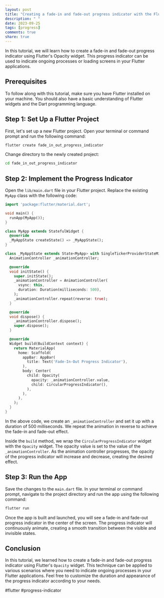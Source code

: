```yaml
---
layout: post
title: "Creating a fade-in and fade-out progress indicator with the Flutter Opacity widget"
description: " "
date: 2023-09-25
tags: [progress]
comments: true
share: true
---
```


In this tutorial, we will learn how to create a fade-in and fade-out progress indicator using Flutter's Opacity widget. This progress indicator can be used to indicate ongoing processes or loading screens in your Flutter applications.

## Prerequisites
To follow along with this tutorial, make sure you have Flutter installed on your machine. You should also have a basic understanding of Flutter widgets and the Dart programming language.

## Step 1: Set Up a Flutter Project
First, let's set up a new Flutter project. Open your terminal or command prompt and run the following command:

```bash
flutter create fade_in_out_progress_indicator
```

Change directory to the newly created project:

```bash
cd fade_in_out_progress_indicator
```

## Step 2: Implement the Progress Indicator
Open the `lib/main.dart` file in your Flutter project. Replace the existing `MyApp` class with the following code:

```dart
import 'package:flutter/material.dart';

void main() {
  runApp(MyApp());
}

class MyApp extends StatefulWidget {
  @override
  _MyAppState createState() => _MyAppState();
}

class _MyAppState extends State<MyApp> with SingleTickerProviderStateMixin {
  AnimationController _animationController;

  @override
  void initState() {
    super.initState();
    _animationController = AnimationController(
      vsync: this,
      duration: Duration(milliseconds: 500),
    );
    _animationController.repeat(reverse: true);
  }

  @override
  void dispose() {
    _animationController.dispose();
    super.dispose();
  }

  @override
  Widget build(BuildContext context) {
    return MaterialApp(
      home: Scaffold(
        appBar: AppBar(
          title: Text('Fade-In-Out Progress Indicator'),
        ),
        body: Center(
          child: Opacity(
            opacity: _animationController.value,
            child: CircularProgressIndicator(),
          ),
        ),
      ),
    );
  }
}
```

In the above code, we create an `_animationController` and set it up with a duration of 500 milliseconds. We repeat the animation in reverse to achieve the fade-in and fade-out effect.

Inside the `build` method, we wrap the `CircularProgressIndicator` widget with the `Opacity` widget. The opacity value is set to the value of the `_animationController`. As the animation controller progresses, the opacity of the progress indicator will increase and decrease, creating the desired effect.

## Step 3: Run the App
Save the changes to the `main.dart` file. In your terminal or command prompt, navigate to the project directory and run the app using the following command:

```bash
flutter run
```

Once the app is built and launched, you will see a fade-in and fade-out progress indicator in the center of the screen. The progress indicator will continuously animate, creating a smooth transition between the visible and invisible states.

## Conclusion
In this tutorial, we learned how to create a fade-in and fade-out progress indicator using Flutter's `Opacity` widget. This technique can be applied to various scenarios where you need to indicate ongoing processes in your Flutter applications. Feel free to customize the duration and appearance of the progress indicator according to your needs.

#flutter #progress-indicator
